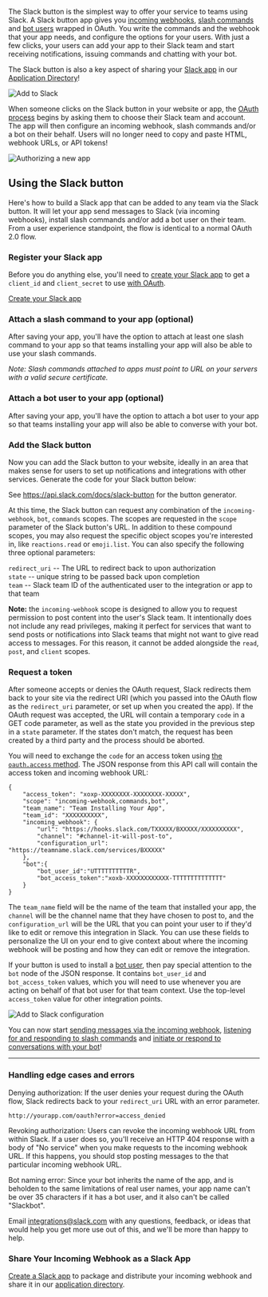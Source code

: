 The Slack button is the simplest way to offer your service to teams using Slack.  A Slack button app gives you [incoming webhooks](/incoming-webhooks), [slash commands](/slash-commands) and [bot users](/bot-users) wrapped in OAuth. You write the commands and the webhook that your app needs, and configure the options for your users. With just a few clicks, your users can add your app to their Slack team and start receiving notifications, issuing commands and chatting with your bot.

The Slack button is also a key aspect of sharing your [Slack app](/slack-apps) in our [Application Directory](https://slack.com/apps)!

![Add to Slack](/img/api/add_to_slack_no_config.png)

When someone clicks on the Slack button in your website or app, the [OAuth process](/docs/oauth) begins by asking them to choose their Slack team and account. The app will then configure an incoming webhook, slash commands and/or a bot on their behalf. Users will no longer need to copy and paste HTML, webhook URLs, or API tokens!

![Authorizing a new app](/img/api/add_to_slack_new_app.png)

## Using the Slack button

Here's how to build a Slack app that can be added to any team via the Slack button. It will let your app send messages to Slack (via incoming webhooks), install slash commands and/or add a bot user on their team. From a user experience standpoint, the flow is identical to a normal OAuth 2.0 flow.

### Register your Slack app

Before you do anything else, you'll need to [create your Slack app](/applications/new) to get a `client_id` and `client_secret` to use [with OAuth](/docs/oauth).

<a href="/applications/new" class="btn header_btn">Create your Slack app</a>

### Attach a slash command to your app (optional)

After saving your app, you'll have the option to attach at least one slash command to your app so that teams installing your app will also be able to use your slash commands.

_Note: Slash commands attached to apps must point to URL on your servers with a valid secure certificate._

### Attach a bot user to your app (optional)

After saving your app, you'll have the option to attach a bot user to your app so that teams installing your app will also be able to converse with your bot.

### <a name="button-widget"></a>Add the Slack button

Now you can add the Slack button to your website, ideally in an area that makes sense for users to set up notifications and integrations with other services. Generate the code for your Slack button below:

See https://api.slack.com/docs/slack-button for the button generator.

At this time, the Slack button can request any combination of the `incoming-webhook`,  `bot`, `commands` scopes. The scopes are requested in the `scope` parameter of the Slack button's URL. In addition to these compound scopes, you may also request the specific object scopes you're interested in, like `reactions.read` or `emoji.list`. You can also specify the following three optional parameters:

`redirect_uri` -- The URL to redirect back to upon authorization<br>
`state` -- unique string to be passed back upon completion<br>
`team` -- Slack team ID of the authenticated user to the integration or app to that team

**Note:** the `incoming-webhook` scope is designed to allow you to request permission to post content into the user's Slack team. It intentionally does not include any read privileges, making it perfect for services that want to send posts or notifications into Slack teams that might not want to give read access to messages. For this reason, it cannot be added alongside the `read`, `post`, and `client` scopes.

### Request a token

After someone accepts or denies the OAuth request, Slack redirects them back to your site via the redirect URI (which you passed into the OAuth flow as the `redirect_uri` parameter, or set up when you created the app). If the OAuth request was accepted, the URL will contain a temporary `code` in a GET code parameter, as well as the state you provided in the previous step in a `state` parameter. If the states don't match, the request has been created by a third party and the process should be aborted.

You will need to exchange the `code` for an access token using [the `oauth.access` method](https://api.slack.com/methods/oauth.access). The JSON response from this API call will contain the access token and incoming webhook URL:


	{
		"access_token": "xoxp-XXXXXXXX-XXXXXXXX-XXXXX",
		"scope": "incoming-webhook,commands,bot",
		"team_name": "Team Installing Your App",
		"team_id": "XXXXXXXXXX",
		"incoming_webhook": {
			"url": "https://hooks.slack.com/TXXXXX/BXXXXX/XXXXXXXXXX",
			"channel": "#channel-it-will-post-to",
			"configuration_url": "https://teamname.slack.com/services/BXXXXX"
		},
		"bot":{
		    "bot_user_id":"UTTTTTTTTTTR",
		    "bot_access_token":"xoxb-XXXXXXXXXXXX-TTTTTTTTTTTTTT"
		}
	}


The `team_name` field will be the name of the team that installed your app, the `channel` will be the channel name that they have chosen to post to, and the `configuration_url` will be the URL that you can point your user to if they'd like to edit or remove this integration in Slack. You can use these fields to personalize the UI on your end to give context about where the incoming webhook will be posting and how they can edit or remove the integration.

If your button is used to install a [bot user](/bot-users), then pay special attention to the `bot` node of the JSON response. It contains `bot_user_id` and `bot_access_token` values, which you will need to use whenever you are acting on behalf of that bot user for that team context. Use the top-level `access_token` value for other integration points.

![Add to Slack configuration](/img/api/add_to_slack_config.png)

You can now start [sending messages via the incoming webhook](/incoming-webhooks), [listening for and responding to slash commands](/slash-commands) and [initiate or respond to conversations with your bot](/bot-users)!

----

### Handling edge cases and errors

Denying authorization: If the user denies your request during the OAuth flow, Slack redirects back to your `redirect_uri` URL with an error parameter.

	http://yourapp.com/oauth?error=access_denied

Revoking authorization: Users can revoke the incoming webhook URL from within Slack. If a user does so, you'll receive an HTTP 404 response with a body of "No service" when you make requests to the incoming webhook URL. If this happens, you should stop posting messages to the that particular incoming webhook URL.

Bot naming error:  Since your bot inherits the name of the app, and is beholden to the same limitations of real user names, your app name can't be over 35 characters if it has a bot user, and it also can't be called "Slackbot".

Email [integrations@slack.com](mailto:integrations@slack.com) with any questions, feedback, or ideas that would help you get more use out of this, and we'll be more than happy to help.

### Share Your Incoming Webhook as a Slack App

[Create a Slack app](/slack-apps) to package and distribute your incoming webhook and share it in our [application directory](https://slack.com/apps).

